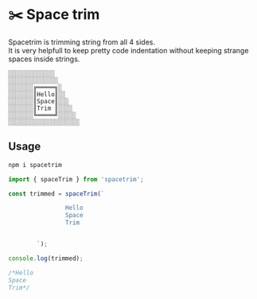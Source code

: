 # ✂️ Space trim

Spacetrim is trimming string from all 4 sides.<br/>
It is very helpfull to keep pretty code indentation without keeping strange spaces inside strings.

```
░░░░░░░░░░░░░
░░░░░░░░░░░░░░
░░░░░░░╔═════╗░
░░░░░░░║Hello║░░
░░░░░░░║Space║░░░
░░░░░░░║Trim ║░░░░
░░░░░░░╚═════╝░░░░░
░░░░░░░░░░░░░░░░░░░░
```

## Usage

```bash
npm i spacetrim
```

```typescript
import { spaceTrim } from 'spacetrim';

const trimmed = spaceTrim(`

                Hello
                Space
                Trim


        `);

console.log(trimmed);

/*Hello
Space
Trim*/
```
